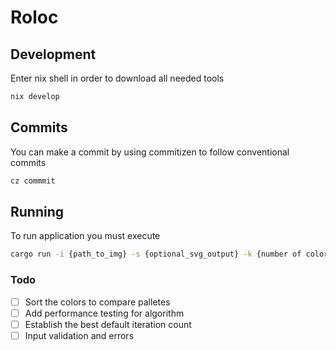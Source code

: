 # Roloc

## Development

Enter nix shell in order to download all needed tools

```bash
nix develop
```

## Commits
You can make a commit by using commitizen to follow conventional commits

```bash
cz commmit
```

## Running
To run application you must execute 

```bash
cargo run -i {path_to_img} -s {optional_svg_output} -k {number of colors}
```
### Todo
- [ ] Sort the colors to compare palletes
- [ ] Add performance testing for algorithm
- [ ] Establish the best default iteration count 
- [ ] Input validation and errors
